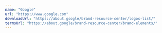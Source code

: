 ```yaml
---
name: "Google"
url: "https://www.google.com"
downloadUrl: "https://about.google/brand-resource-center/logos-list/"
termsUrl: "https://about.google/brand-resource-center/brand-elements/"
---
```

